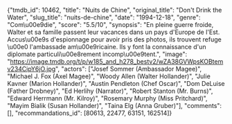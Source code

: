 {"tmdb_id": 10462, "title": "Nuits de Chine", "original_title": "Don't Drink the Water", "slug_title": "nuits-de-chine", "date": "1994-12-18", "genre": "Com\u00e9die", "score": "5.5/10", "synopsis": "En pleine guerre froide, Walter et sa famille passent leur vacances dans un pays d'Europe de l'Est. Accus\u00e9s d'espionnage pour avoir pris des photos, ils trouvent refuge \u00e0 l'ambassade am\u00e9ricaine. Ils y font la connaissance d'un diplomate particuli\u00e8rement incomp\u00e9tent.", "image": "https://image.tmdb.org/t/p/w185_and_h278_bestv2/wZA38GVWpsKOBtemv234CipY6jO.jpg", "actors": ["Josef Sommer (Ambassador Magee)", "Michael J. Fox (Axel Magee)", "Woody Allen (Walter Hollander)", "Julie Kavner (Marion Hollander)", "Austin Pendleton (Chef Oscar)", "Dom DeLuise (Father Drobney)", "Ed Herlihy (Narrator)", "Robert Stanton (Mr. Burns)", "Edward Herrmann (Mr. Kilroy)", "Rosemary Murphy (Miss Pritchard)", "Mayim Bialik (Susan Hollander)", "Taina Elg (Anna Gruber)"], "comments": [], "recommandations_id": [80613, 22477, 63151, 162514]}